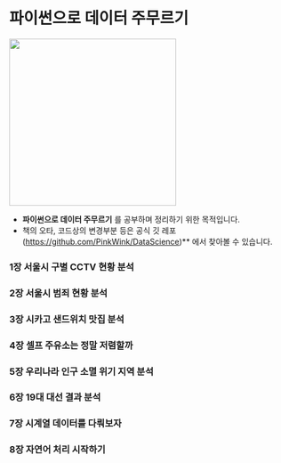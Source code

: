 # 파이썬으로 데이터 주무르기

<img src="./img/title.jpg" width="300" height="300"></img>

* **파이썬으로 데이터 주무르기** 를 공부하며 정리하기 위한 목적입니다. 
* 책의 오타, 코드상의 변경부분 등은 공식 깃 레포 (https://github.com/PinkWink/DataScience)** 에서 찾아볼 수 있습니다.

### 1장 서울시 구별 CCTV 현황 분석


### 2장 서울시 범죄 현황 분석


### 3장 시카고 샌드위치 맛집 분석


### 4장 셀프 주유소는 정말 저렴할까


### 5장 우리나라 인구 소멸 위기 지역 분석


### 6장 19대 대선 결과 분석


### 7장 시계열 데이터를 다뤄보자


### 8장 자연어 처리 시작하기

